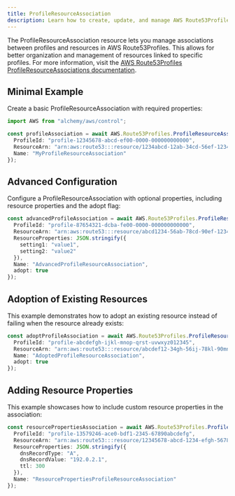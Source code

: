 ```yaml
---
title: ProfileResourceAssociation
description: Learn how to create, update, and manage AWS Route53Profiles ProfileResourceAssociations using Alchemy Cloud Control.
---
```



The ProfileResourceAssociation resource lets you manage associations between profiles and resources in AWS Route53Profiles. This allows for better organization and management of resources linked to specific profiles. For more information, visit the [AWS Route53Profiles ProfileResourceAssociations documentation](https://docs.aws.amazon.com/route53profiles/latest/userguide/).

## Minimal Example

Create a basic ProfileResourceAssociation with required properties:

```ts
import AWS from "alchemy/aws/control";

const profileAssociation = await AWS.Route53Profiles.ProfileResourceAssociation("basicProfileAssociation", {
  ProfileId: "profile-12345678-abcd-ef00-0000-000000000000",
  ResourceArn: "arn:aws:route53:::resource/1234abcd-12ab-34cd-56ef-1234567890ab",
  Name: "MyProfileResourceAssociation"
});
```

## Advanced Configuration

Configure a ProfileResourceAssociation with optional properties, including resource properties and the adopt flag:

```ts
const advancedProfileAssociation = await AWS.Route53Profiles.ProfileResourceAssociation("advancedProfileAssociation", {
  ProfileId: "profile-87654321-dcba-fe00-0000-000000000000",
  ResourceArn: "arn:aws:route53:::resource/abcd1234-56ab-78cd-90ef-1234567890ab",
  ResourceProperties: JSON.stringify({
    setting1: "value1",
    setting2: "value2"
  }),
  Name: "AdvancedProfileResourceAssociation",
  adopt: true
});
```

## Adoption of Existing Resources

This example demonstrates how to adopt an existing resource instead of failing when the resource already exists:

```ts
const adoptProfileAssociation = await AWS.Route53Profiles.ProfileResourceAssociation("adoptExistingResource", {
  ProfileId: "profile-abcdefgh-ijkl-mnop-qrst-uvwxyz012345",
  ResourceArn: "arn:aws:route53:::resource/abcdef12-34gh-56ij-78kl-90mnopqrstuv",
  Name: "AdoptedProfileResourceAssociation",
  adopt: true
});
```

## Adding Resource Properties

This example showcases how to include custom resource properties in the association:

```ts
const resourcePropertiesAssociation = await AWS.Route53Profiles.ProfileResourceAssociation("resourcePropertiesAssociation", {
  ProfileId: "profile-13579246-ace0-bdf1-2345-67890abcdefg",
  ResourceArn: "arn:aws:route53:::resource/12345678-abcd-1234-efgh-567890abcdef",
  ResourceProperties: JSON.stringify({
    dnsRecordType: "A",
    dnsRecordValue: "192.0.2.1",
    ttl: 300
  }),
  Name: "ResourcePropertiesProfileResourceAssociation"
});
```
